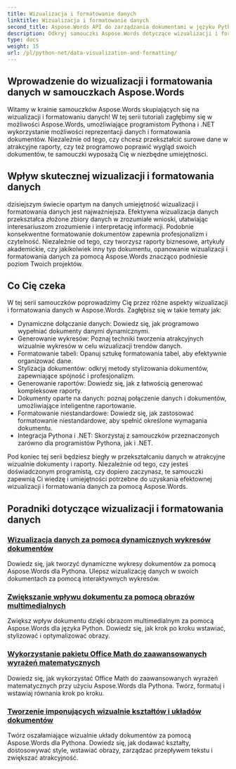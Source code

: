 ```yaml
---
title: Wizualizacja i formatowanie danych
linktitle: Wizualizacja i formatowanie danych
second_title: Aspose.Words API do zarządzania dokumentami w języku Python
description: Odkryj samouczki Aspose.Words dotyczące wizualizacji i formatowania danych w Pythonie i .NET. Naucz się efektywnie prezentować dane, tworzyć wspaniałe raporty i programowo formatować dokumenty.
type: docs
weight: 15
url: /pl/python-net/data-visualization-and-formatting/
---
```


## Wprowadzenie do wizualizacji i formatowania danych w samouczkach Aspose.Words

Witamy w krainie samouczków Aspose.Words skupiających się na wizualizacji i formatowaniu danych! W tej serii tutoriali zagłębimy się w możliwości Aspose.Words, umożliwiające programistom Pythona i .NET wykorzystanie możliwości reprezentacji danych i formatowania dokumentów. Niezależnie od tego, czy chcesz przekształcić surowe dane w atrakcyjne raporty, czy też programowo poprawić wygląd swoich dokumentów, te samouczki wyposażą Cię w niezbędne umiejętności.

## Wpływ skutecznej wizualizacji i formatowania danych

dzisiejszym świecie opartym na danych umiejętność wizualizacji i formatowania danych jest najważniejsza. Efektywna wizualizacja danych przekształca złożone zbiory danych w zrozumiałe wnioski, ułatwiając interesariuszom zrozumienie i interpretację informacji. Podobnie konsekwentne formatowanie dokumentów zapewnia profesjonalizm i czytelność. Niezależnie od tego, czy tworzysz raporty biznesowe, artykuły akademickie, czy jakikolwiek inny typ dokumentu, opanowanie wizualizacji i formatowania danych za pomocą Aspose.Words znacząco podniesie poziom Twoich projektów.

## Co Cię czeka

W tej serii samouczków poprowadzimy Cię przez różne aspekty wizualizacji i formatowania danych w Aspose.Words. Zagłębisz się w takie tematy jak:

- Dynamiczne dołączanie danych: Dowiedz się, jak programowo wypełniać dokumenty danymi dynamicznymi.
- Generowanie wykresów: Poznaj techniki tworzenia atrakcyjnych wizualnie wykresów w celu wizualizacji trendów danych.
- Formatowanie tabeli: Opanuj sztukę formatowania tabel, aby efektywnie organizować dane.
- Stylizacja dokumentów: odkryj metody stylizowania dokumentów, zapewniające spójność i profesjonalizm.
- Generowanie raportów: Dowiedz się, jak z łatwością generować kompleksowe raporty.
- Dokumenty oparte na danych: poznaj połączenie danych i dokumentów, umożliwiające inteligentne raportowanie.
- Formatowanie niestandardowe: Dowiedz się, jak zastosować formatowanie niestandardowe, aby spełnić określone wymagania dokumentu.
- Integracja Pythona i .NET: Skorzystaj z samouczków przeznaczonych zarówno dla programistów Pythona, jak i .NET.

Pod koniec tej serii będziesz biegły w przekształcaniu danych w atrakcyjne wizualnie dokumenty i raporty. Niezależnie od tego, czy jesteś doświadczonym programistą, czy dopiero zaczynasz, te samouczki zapewnią Ci wiedzę i umiejętności potrzebne do uzyskania efektownej wizualizacji i formatowania danych za pomocą Aspose.Words.

## Poradniki dotyczące wizualizacji i formatowania danych
### [Wizualizacja danych za pomocą dynamicznych wykresów dokumentów](./visualize-data-document-charts/)
Dowiedz się, jak tworzyć dynamiczne wykresy dokumentów za pomocą Aspose.Words dla Pythona. Ulepsz wizualizację danych w swoich dokumentach za pomocą interaktywnych wykresów.
### [Zwiększanie wpływu dokumentu za pomocą obrazów multimedialnych](./document-images/)
Zwiększ wpływ dokumentu dzięki obrazom multimedialnym za pomocą Aspose.Words dla języka Python. Dowiedz się, jak krok po kroku wstawiać, stylizować i optymalizować obrazy.
### [Wykorzystanie pakietu Office Math do zaawansowanych wyrażeń matematycznych](./office-math-documents/)
Dowiedz się, jak wykorzystać Office Math do zaawansowanych wyrażeń matematycznych przy użyciu Aspose.Words dla Pythona. Twórz, formatuj i wstawiaj równania krok po kroku.
### [Tworzenie imponujących wizualnie kształtów i układów dokumentów](./document-shape-handling-formatting/)
Twórz oszałamiające wizualnie układy dokumentów za pomocą Aspose.Words dla Pythona. Dowiedz się, jak dodawać kształty, dostosowywać style, wstawiać obrazy, zarządzać przepływem tekstu i zwiększać atrakcyjność.